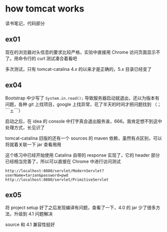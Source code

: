 # how tomcat works

读书笔记，代码部分

## ex01

现在的浏览器对头信息的要求比较严格，实验中直接用 Chrome 访问页面显示不了。用命令行的 curl 测试凑合着看吧

多次测试，只有 tomcat-catalina 4.x 的以来才是正确的，5.x 目录已经变了

## ex04

Bootstrap 中少写了 `System.in.read();` 导致服务器启动就退出，还以为版本有问题，各种 git 上找项目，google 上找异常，花了半天的时间才把问题找到 （；￣ェ￣）

启动之后，在 idea 的 console 中打字真会退出服务诶，666。我肯定想不到这中处理方式，长见识了

tomcat-catalina 旧版的还有一个 sources 的 maven 依赖，虽然有点区别，可以将就着关联一下 jar 查看用用

这个练习中已经开始使用 Catalina 自带的 response 实现了，它的 header 部分已经相当完善了，所以可以直接在 Chrome 中进行访问测试

```http
http://localhost:8080/servlet/ModernServlet?userName=tarzan&password=pwd
http://localhost:8080/servlet/PrimitiveServlet
```

## ex05

将 project setup 好了之后发现编译有问题，查看了一下，4.0 的 jar 少了很多方法，升级到 4.1 问题解决

source 和 4.1 兼容性挺好